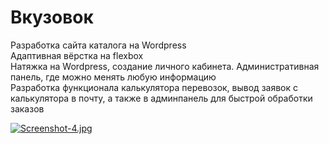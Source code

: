 # Вкузовок
Разработка сайта каталога на Wordpress<br>
Адаптивная вёрстка на flexbox<br>
Натяжка на Wordpress, создание личного кабинета. Административная панель, где можно менять любую информацию<br>
Разработка функционала калькулятора перевозок, вывод заявок с калькулятора в почту, а также в админпанель для быстрой обработки заказов

[![Screenshot-4.jpg](https://i.postimg.cc/h4pWF38r/Screenshot-4.jpg)](https://postimg.cc/5jYkLgRY)
